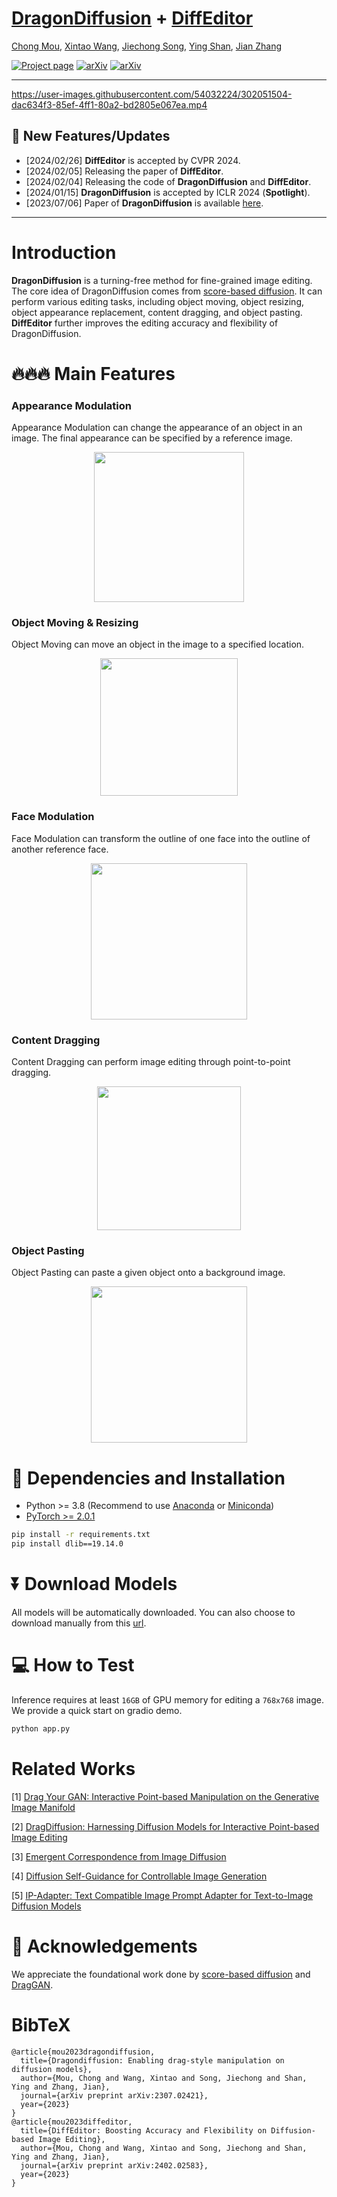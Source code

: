 # [DragonDiffusion](https://arxiv.org/abs/2307.02421) + [DiffEditor](https://arxiv.org/abs/2402.02583)
[Chong Mou](https://scholar.google.com/citations?user=SYQoDk0AAAAJ&hl=zh-CN),
[Xintao Wang](https://xinntao.github.io/),
[Jiechong Song](),
[Ying Shan](https://scholar.google.com/citations?user=4oXBp9UAAAAJ),
[Jian Zhang](https://jianzhang.tech/)

[![Project page](https://img.shields.io/badge/Project-Page-brightgreen)](https://mc-e.github.io/project/DragonDiffusion/)
[![arXiv](https://img.shields.io/badge/ArXiv-2304.08465-brightgreen)](https://arxiv.org/abs/2307.02421)
[![arXiv](https://img.shields.io/badge/ArXiv-2402.02583-brightgreen)](https://arxiv.org/abs/2402.02583)

---
https://user-images.githubusercontent.com/54032224/302051504-dac634f3-85ef-4ff1-80a2-bd2805e067ea.mp4

## 🚩 **New Features/Updates**
- [2024/02/26] **DiffEditor** is accepted by CVPR 2024.
- [2024/02/05] Releasing the paper of **DiffEditor**.
- [2024/02/04] Releasing the code of **DragonDiffusion** and **DiffEditor**.
- [2024/01/15] **DragonDiffusion** is accepted by ICLR 2024 (**Spotlight**).
- [2023/07/06] Paper of **DragonDiffusion** is available [here](https://arxiv.org/abs/2307.02421).

---

# Introduction
**DragonDiffusion** is a turning-free method for fine-grained image editing. The core idea of DragonDiffusion comes from [score-based diffusion](https://arxiv.org/abs/2011.13456). It can perform various editing tasks, including object moving, object resizing, object appearance replacement, content dragging, and object pasting. **DiffEditor** further improves the editing accuracy and flexibility of DragonDiffusion.

# 🔥🔥🔥 Main Features  
### **Appearance Modulation**  
Appearance Modulation can change the appearance of an object in an image. The final appearance can be specified by a reference image.

<p align="center">
  <img src="https://huggingface.co/Adapter/DragonDiffusion/resolve/main/asserts/appearance.PNG" height=240>
</p>

### **Object Moving & Resizing**  
Object Moving can move an object in the image to a specified location.

<p align="center">
  <img src="https://huggingface.co/Adapter/DragonDiffusion/resolve/main/asserts/move.PNG" height=220>
</p>

### **Face Modulation**  
Face Modulation can transform the outline of one face into the outline of another reference face.

<p align="center">
  <img src="https://huggingface.co/Adapter/DragonDiffusion/resolve/main/asserts/face.PNG" height=250>
</p>

### **Content Dragging**  
Content Dragging can perform image editing through point-to-point dragging.

<p align="center">
  <img src="https://huggingface.co/Adapter/DragonDiffusion/resolve/main/asserts/drag.PNG" height=230>
</p>

### **Object Pasting**  
Object Pasting can paste a given object onto a background image.

<p align="center">
  <img src="https://huggingface.co/Adapter/DragonDiffusion/resolve/main/asserts/paste.PNG" height=250>
</p>

# 🔧 Dependencies and Installation

- Python >= 3.8 (Recommend to use [Anaconda](https://www.anaconda.com/download/#linux) or [Miniconda](https://docs.conda.io/en/latest/miniconda.html))
- [PyTorch >= 2.0.1](https://pytorch.org/)
```bash
pip install -r requirements.txt
pip install dlib==19.14.0
```

# ⏬ Download Models 
All models will be automatically downloaded. You can also choose to download manually from this [url](https://huggingface.co/Adapter/DragonDiffusion).

# 💻 How to Test
Inference requires at least `16GB` of GPU memory for editing a `768x768` image.  
We provide a quick start on gradio demo.
```bash
python app.py
```

# Related Works
[1] <a href="https://github.com/XingangPan/DragGAN">Drag Your GAN: Interactive Point-based Manipulation on the Generative Image Manifold</a>
</p>
<p>
[2] <a href="https://yujun-shi.github.io/projects/dragdiffusion.html">DragDiffusion: Harnessing Diffusion Models for Interactive Point-based Image Editing</a>
</p>
<p>
[3] <a href="https://arxiv.org/abs/2306.03881">
Emergent Correspondence from Image Diffusion</a></p>
<p>
[4] <a href="https://dave.ml/selfguidance/">Diffusion Self-Guidance for Controllable Image Generation</a>
</p>
<p>
[5] <a href="https://browse.arxiv.org/abs/2308.06721">IP-Adapter: Text Compatible Image Prompt Adapter for Text-to-Image Diffusion Models</a>
</p>

# 🤗 Acknowledgements
We appreciate the foundational work done by [score-based diffusion](https://arxiv.org/abs/2011.13456) and [DragGAN](https://arxiv.org/abs/2305.10973).

# BibTeX

    @article{mou2023dragondiffusion,
      title={Dragondiffusion: Enabling drag-style manipulation on diffusion models},
      author={Mou, Chong and Wang, Xintao and Song, Jiechong and Shan, Ying and Zhang, Jian},
      journal={arXiv preprint arXiv:2307.02421},
      year={2023}
    }
    @article{mou2023diffeditor,
      title={DiffEditor: Boosting Accuracy and Flexibility on Diffusion-based Image Editing},
      author={Mou, Chong and Wang, Xintao and Song, Jiechong and Shan, Ying and Zhang, Jian},
      journal={arXiv preprint arXiv:2402.02583},
      year={2023}
    }

